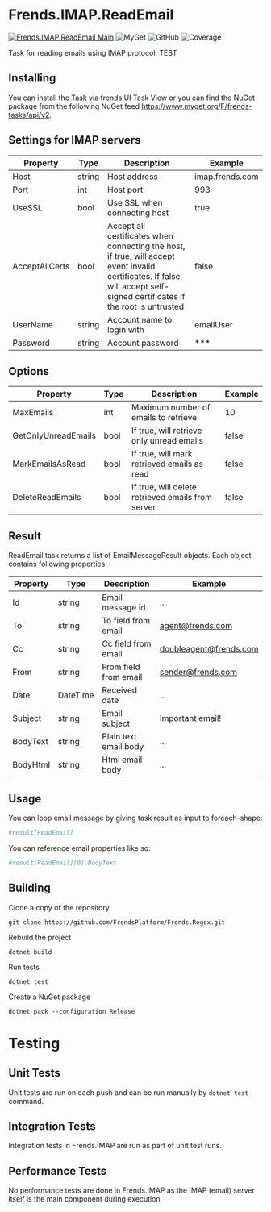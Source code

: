 # Frends.IMAP.ReadEmail

[![Frends.IMAP.ReadEmail Main](https://github.com/FrendsPlatform/Frends.IMAP/actions/workflows/ReadEmail_main.yml/badge.svg)](https://github.com/FrendsPlatform/Frends.IMAP/actions/workflows/ReadEmail_main.yml)
![MyGet](https://img.shields.io/myget/frends-tasks/v/Frends.IMAP.ReadEmail?label=NuGet)
![GitHub](https://img.shields.io/github/license/FrendsPlatform/Frends.IMAP?label=License)
![Coverage](https://app-github-custom-badges.azurewebsites.net/Badge?key=FrendsPlatform/Frends.IMAP/Frends.IMAP.ReadEmail|main)

Task for reading emails using IMAP protocol. TEST

## Installing

You can install the Task via frends UI Task View or you can find the NuGet package from the following NuGet feed
https://www.myget.org/F/frends-tasks/api/v2.

## Settings for IMAP servers

|Property                   |Type                       |Description                |Example|
|---------------------------|---------------------------|---------------------------|---------------|
|Host                       |string                     |Host address               |imap.frends.com|
|Port                       |int                        |Host port                  |993|
|UseSSL                     |bool                       |Use SSL when connecting host|true|
|AcceptAllCerts             |bool                       |Accept all certificates when connecting the host, if true, will accept event invalid certificates. If false, will accept self-signed certificates if the root is untrusted|false|
|UserName                   |string                     |Account name to login with|emailUser|
|Password                   |string                     |Account password          |***|

## Options

|Property                   |Type                       |Description                |Example|
|---------------------------|---------------------------|---------------------------|---------------|
|MaxEmails                  |int                        |Maximum number of emails to retrieve|10|
|GetOnlyUnreadEmails        |bool                       |If true, will retrieve only unread emails|false|
|MarkEmailsAsRead           |bool                       |If true, will mark retrieved emails as read|false|
|DeleteReadEmails           |bool                       |If true, will delete retrieved emails from server|false|

## Result
ReadEmail task returns a list of EmailMessageResult objects. Each object contains following properties:

|Property                   |Type                       |Description                |Example|
|---------------------------|---------------------------|---------------------------|---------------|
|Id                         |string                     |Email message id           | ... |
|To                         |string                     |To field from email        |agent@frends.com|
|Cc                         |string                     |Cc field from email        |doubleagent@frends.com|
|From                       |string                     |From field from email      |sender@frends.com|
|Date                       |DateTime                   |Received date              | ... |
|Subject                    |string                     |Email subject              |Important email!|
|BodyText                   |string                     |Plain text email body      | ... |
|BodyHtml                   |string                     |Html email body            | ... |

## Usage
You can loop email message by giving task result as input to foreach-shape:
```sh
#result[ReadEmail]
```

You can reference email properties like so:
```sh
#result[ReadEmail][0].BodyText
```

## Building

Clone a copy of the repository

`git clone https://github.com/FrendsPlatform/Frends.Regex.git`

Rebuild the project

`dotnet build`

Run tests

`dotnet test`

Create a NuGet package

`dotnet pack --configuration Release`

# Testing

## Unit Tests

Unit tests are run on each push and can be run manually by `dotnet test` command.

## Integration Tests

Integration tests in Frends.IMAP are run as part of unit test runs.

## Performance Tests

No performance tests are done in Frends.IMAP as the IMAP (email) server itself is the main component during execution.
